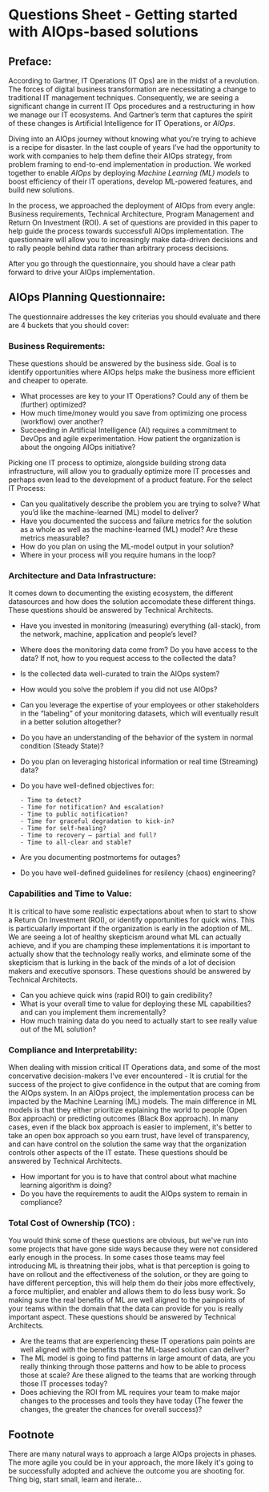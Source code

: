 # Questions Sheet - Getting started with AIOps-based solutions

## Preface:
    
   According to Gartner, IT Operations (IT Ops) are in the midst of a revolution. The forces of digital business transformation are necessitating a change to traditional IT management techniques. Consequently, we are seeing a significant change in current IT Ops procedures and a restructuring in how we manage our IT ecosystems. And Gartner’s term that captures the spirit of these changes is Artificial Intelligence for IT Operations, or *AIOps*. 
   
Diving into an AIOps journey without knowing what you’re trying to achieve is a recipe for disaster. In the last couple of years I’ve had the opportunity to work with companies to help them define their AIOps strategy, from problem framing to end-to-end implementation in production. We worked together to enable *AIOps* by deploying *Machine Learning (ML) models* to boost efficiency of their IT operations, develop ML-powered features, and build new solutions.

In the process, we approached the deployment of AIOps from every angle: Business requirements, Technical Architecture, Program Management and Return On Investment (ROI). A set of questions are provided in this paper to help guide the process towards successfull AIOps implementation. The questionnaire will allow you to increasingly make data-driven decisions and to rally people behind data rather than arbitrary process decisions. 

After you go through the questionnaire, you should have a clear path forward to drive your AIOps implementation.

## AIOps Planning Questionnaire:

The questionnaire addresses the key criterias you should evaluate and there are 4 buckets that you should cover:

### Business Requirements:

   These questions should be answered by the business side. Goal is to identify opportunities where AIOps helps make the business more efficient and cheaper to operate.  

* What processes are key to your IT Operations? Could any of them be (further) optimized?
* How much time/money would you save from optimizing one process (workflow) over another?
* Succeeding in Artificial Intelligence (AI) requires a commitment to DevOps and agile experimentation. How patient the organization is about the ongoing AIOps initiative?

Picking one IT process to optimize, alongside building strong data infrastructure, will allow you to gradually optimize more IT processes and perhaps even lead to the development of a product feature. For the select IT Process:

 * Can you qualitatively describe the problem you are trying to solve? What you’d like the machine-learned (ML) model to deliver?
 * Have you documented the success and failure metrics for the solution as a whole as well as the machine-learned (ML) model? Are these metrics measurable?
 * How do you plan on using the ML-model output in your solution?
 * Where in your process will you require humans in the loop?
 
### Architecture and Data Infrastructure: 

   It comes down to documenting the existing ecosystem, the different datasources and how does the solution accomodate these different things. These questions should be answered by Technical Architects.
   
  * Have you invested in monitoring (measuring) everything (all-stack), from the network, machine, application and people’s level?
  * Where does the monitoring data come from? Do you have access to the data? If not, how to you request access to the collected the data? 
  * Is the collected data well-curated to train the AIOps system?
  * How would you solve the problem if you did not use AIOps?
  * Can you leverage the expertise of your employees or other stakeholders in the “labeling” of your monitoring datasets, which will eventually result in a better solution altogether?
  * Do you have an understanding of the behavior of the system in normal condition (Steady State)?
  * Do you plan on leveraging historical information or real time (Streaming) data?
  * Do you have well-defined objectives for:
        
        - Time to detect?
        - Time for notification? And escalation?
        - Time to public notification?
        - Time for graceful degradation to kick-in?
        - Time for self-healing?
        - Time to recovery — partial and full?
        - Time to all-clear and stable?
        
  * Are you documenting postmortems for outages?
  * Do you have well-defined guidelines for resilency (chaos) engineering?

### Capabilities and Time to Value:

   It is critical to have some realistic expectations about when to start to show a Return On Investment (ROI), or identify opportunities for quick wins. This is particualarly important if the organization is early in the adoption of ML. We are seeing a lot of healthy skepticism around what ML can actually achieve, and if you are champing these implementations it is important to actually show that the technology really works, and eliminate some of the skepticism that is lurking in the back of the minds of a lot of decision makers and executive sponsors. These questions should be answered by Technical Architects.

  * Can you achieve quick wins (rapid ROI) to gain credibility? 
  * What is your overall time to value for deploying these ML capabilities? and can you implement them incrementally? 
  * How much training data do you need to actually start to see really value out of the ML solution?

### Compliance and Interpretability:

   When dealing with mission critical IT Operations data, and some of the most concervative decision-makers I've ever encountered - It is crutial for the success of the project to give confidence in the output that are coming from the AIOps system. In an AIOps project, the implementation process can be impacted by the Machine Learning (ML) models. The main difference in ML models is that they either prioritize explaining the world to people (Open Box approach) or predicting outcomes (Black Box approach). In many cases, even if the black box approach is easier to implement, it's better to take an open box approach so you earn trust, have level of transparency, and can have control on the solution the same way that the organization controls other aspects of the IT estate. These questions should be answered by Technical Architects.

  * How important for you is to have that control about what machine learning algorithm is doing?
  * Do you have the requirements to audit the AIOps system to remain in compliance?


### Total Cost of Ownership (TCO) :

   You would think some of these questions are obvious, but we've run into some projects that have gone side ways because they were not considered early enough in the process. In some cases those teams may feel introducing ML is threatning their jobs, what is that perception is going to have on rollout and the effectiveness of the solution, or they are going to have different perception, this will help them do their jobs more effectively, a force multiplier, and enabler and allows them to do less busy work. So making sure the real benefits of ML are well aligned to the painpoints of your teams within the domain that the data can provide for you is really important aspect. These questions should be answered by Technical Architects.
   
  * Are the teams that are experiencing these IT operations pain points are well aligned with the benefits that the ML-based solution can deliver? 
  * The ML model is going to find patterns in large amount of data, are you really thinking through those patterns and how to be able to process those at scale? Are these aligned to the teams that are working through those IT processes today? 
  * Does achieving the ROI from ML requires your team to make major changes to the processes and tools they have today (The fewer the changes, the greater the chances for overall success)?
  
## Footnote

  There are many natural ways to approach a large AIOps projects in phases. The more agile you could be in your approach, the more likely it's going to be successfully adopted and achieve the outcome you are shooting for. Thing big, start small, learn and iterate...
